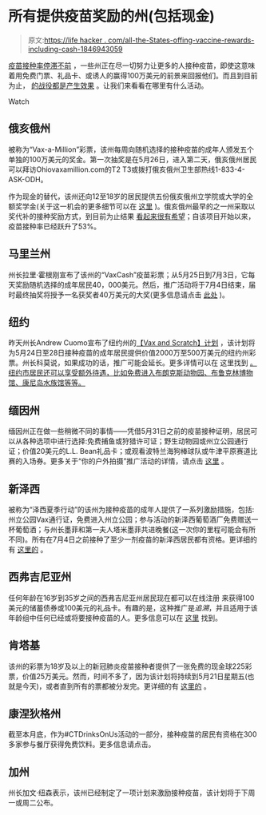# 所有提供疫苗奖励的州(包括现金)

> 原文:[https://life hacker . com/all-the-States-offing-vaccine-rewards-including-cash-1846943059](https://lifehacker.com/all-the-states-offering-vaccine-rewards-including-cash-1846943059)

[疫苗接种率停滞不前](https://www.theatlantic.com/ideas/archive/2021/05/vaccine-slowdown-reasons/618847/) ，一些州正在尽一切努力让更多的人接种疫苗，即使这意味着用免费门票、礼品卡、或诱人的赢得100万美元的前景来回报他们。而且到目前为止， [的战役都是产生效果](https://www.cbsnews.com/news/covid-vaccine-ohio-lottery-shots/) 。让我们来看看在哪里有什么活动。

Watch

## **俄亥俄州**

被称为“Vax-a-Million”彩票，该州每周向随机选择的接种疫苗的成年人颁发五个单独的100万美元的奖金。第一次抽奖是在5月26日，进入第二天，俄亥俄州居民可以拜访Ohiovaxamillion.com的T2 T3或拨打俄亥俄州卫生部热线1-833-4-ASK-ODH。

作为现金的替代，该州还向12至18岁的居民提供五份俄亥俄州立学院或大学的全额奖学金(关于这一机会的更多细节可以在 [这里](https://fox8.com/news/coronavirus/ohio-vaccine-lottery/ohio-vax-a-million-what-you-need-to-do-if-you-win-a-free-ride-to-college/) )。俄亥俄州最早的之一州采取以奖代补的接种奖励方式，到目前为止结果 [看起来很有希望](https://www.cbsnews.com/news/covid-vaccine-ohio-lottery-shots/)；自该项目开始以来，疫苗接种率已经跃升了53%。

## **马里兰州**

州长拉里·霍根刚宣布了该州的“VaxCash”疫苗彩票；从5月25日到7月3日，它每天奖励随机选择的成年居民40，000美元。然后，推广活动将于7月4日结束，届时最终抽奖将授予一名获奖者40万美元的大奖(更多信息请点击 [此处](https://www.mdlottery.com/promotion/2-million-vaxcash-promotion/) )。

## **纽约**

昨天州长Andrew Cuomo宣布了纽约州的[【Vax and Scratch】计划](https://www.governor.ny.gov/news/governor-cuomo-announces-new-vax-scratch-program-providing-lottery-tickets-prizes-5-million) ，该计划将为5月24日至28日接种疫苗的成年居民提供价值2000万至500万美元的纽约州彩票。州长科莫说，如果成功的话，推广可能会延长。更多详情可以在 这里找到 [。纽约市居民还可以享受额外待遇，比如免费进入布朗克斯动物园、布鲁克林博物馆、康尼岛水族馆等等。](https://www.governor.ny.gov/news/governor-cuomo-announces-new-vax-scratch-program-providing-lottery-tickets-prizes-5-million) 

## **缅因州**

缅因州正在做一些稍微不同的事情——凭借5月31日之前的疫苗接种证明，居民可以从各种选项中进行选择:免费捕鱼或狩猎许可证；野生动物园或州立公园通行证；价值20美元的L.L. Bean礼品卡；或观看波特兰海狗棒球队或牛津平原赛道比赛的入场券。更多关于“你的户外拍摄”推广活动的详情，请点击 [这里](https://www.maine.gov/covid19/vaccines/getoutdoors#:~:text=The%20public%2Dprivate%20initiative%2C%20called,Sea%20Dogs%2C%20and%20Oxford%20Plains) 。

## **新泽西**

被称为“泽西夏季行动”的该州为接种疫苗的成年人提供了一系列激励措施，包括:州立公园Vax通行证，免费进入州立公园；参与活动的新泽西葡萄酒厂免费赠送一杯葡萄酒；与州长墨菲和第一夫人塔米墨菲共进晚餐(这一次你的里程可能会有所不同)。所有在7月4日之前接种了至少一剂疫苗的新泽西居民都有资格。更详细的有 [这里的](https://covid19.nj.gov/faqs/announcements/all-announcements/governor-murphy-announces-new-incentives-to-encourage-covid-19-vaccinations-including-free-entrance-to-state-parks-and-free-wine-at-participating-wineries) 。

## **西弗吉尼亚州**

任何年龄在16岁到35岁之间的西弗吉尼亚州居民现在都可以在线注册 来获得100美元的储蓄债券或100美元的礼品卡。有趣的是，这种推广是*追溯*，并且适用于该年龄组中任何已经或将要接种疫苗的人。更多信息可以在 [这里](https://appengine.egov.com/apps/wv/technology/vip) 找到。

## **肯塔基**

该州的彩票为18岁及以上的新冠肺炎疫苗接种者提供了一张免费的现金球225彩票，价值25万美元。然而，时间不多了，因为该计划将持续到5月21日星期五(也就是今天)，或者直到所有的票都被分发完。更详细的有 [这里的](https://www.kylottery.com/apps/promotions/promotions.html?promo=ASHOTat225000) 。

## 康涅狄格州

截至本月底，作为#CTDrinksOnUs活动的一部分，接种疫苗的居民有资格在300多家参与餐厅获得免费饮料。更多信息请点击。

## **加州**

州长加文·纽森表示，该州已经制定了一项计划来激励接种疫苗，该计划将于下周一或周二公布。